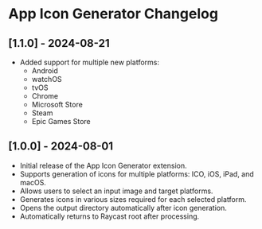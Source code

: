 # App Icon Generator Changelog

## [1.1.0] - 2024-08-21

- Added support for multiple new platforms:
  - Android
  - watchOS
  - tvOS
  - Chrome
  - Microsoft Store
  - Steam
  - Epic Games Store

## [1.0.0] - 2024-08-01

- Initial release of the App Icon Generator extension.
- Supports generation of icons for multiple platforms: ICO, iOS, iPad, and macOS.
- Allows users to select an input image and target platforms.
- Generates icons in various sizes required for each selected platform.
- Opens the output directory automatically after icon generation.
- Automatically returns to Raycast root after processing.
